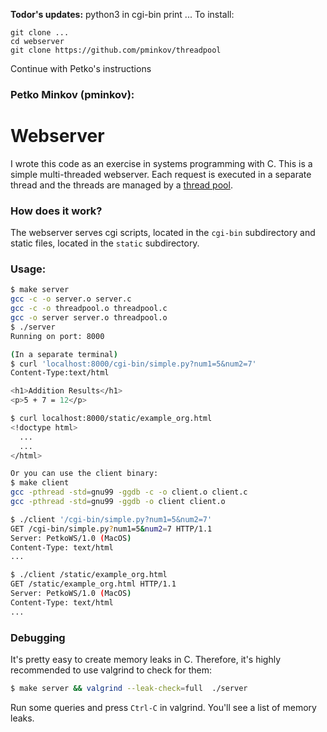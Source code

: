 **Todor's updates:**
python3 in cgi-bin print ...
To install:
```
git clone ...
cd webserver
git clone https://github.com/pminkov/threadpool
```

Continue with Petko's instructions

### Petko Minkov (pminkov): 
# Webserver

I wrote this code as an exercise in systems programming with C. This is a simple multi-threaded webserver. Each request is executed in a separate thread and the threads are managed by a [thread pool](https://github.com/pminkov/threadpool).

### How does it work?

The webserver serves cgi scripts, located in the `cgi-bin` subdirectory and static files, located in the `static` subdirectory.


### Usage:
```bash
$ make server
gcc -c -o server.o server.c
gcc -c -o threadpool.o threadpool.c
gcc -o server server.o threadpool.o
$ ./server
Running on port: 8000

(In a separate terminal)
$ curl 'localhost:8000/cgi-bin/simple.py?num1=5&num2=7'
Content-Type:text/html

<h1>Addition Results</h1>
<p>5 + 7 = 12</p>

$ curl localhost:8000/static/example_org.html
<!doctype html>
  ...
  ...
</html>

Or you can use the client binary:
$ make client
gcc -pthread -std=gnu99 -ggdb -c -o client.o client.c
gcc -pthread -std=gnu99 -ggdb -o client client.o

$ ./client '/cgi-bin/simple.py?num1=5&num2=7'
GET /cgi-bin/simple.py?num1=5&num2=7 HTTP/1.1
Server: PetkoWS/1.0 (MacOS)
Content-Type: text/html
...

$ ./client /static/example_org.html
GET /static/example_org.html HTTP/1.1
Server: PetkoWS/1.0 (MacOS)
Content-Type: text/html
...

```

### Debugging

It's pretty easy to create memory leaks in C. Therefore, it's highly recommended to use valgrind to check for them:

```bash
$ make server && valgrind --leak-check=full  ./server
```

Run some queries and press `Ctrl-C` in valgrind. You'll see a list of memory leaks.
